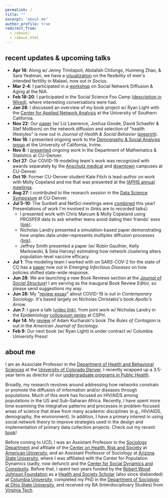 ```yaml
---
permalink: /
title: ""
excerpt: "about me"
author_profile: true
redirect_from: 
  - /about/
  - /about.html
---
```


recent updates & upcoming talks
------
  - **Apr 16**: Along w/ Jenny Trinitapoli, Abdallah Chilungo, Huimeng Zhao, & Sara Yeatman, we have a [visualization](https://doi.org/10.1177/23780231221094752) on the flexibility of men's intended fertility in Malawi, now out in *Socius*.
  - **Mar 2-4**: I participated in a [workshop](https://www.nia.nih.gov/research/dbsr/social-network-diffusion-individual-behavior-change-interventions-virtual-workshop) on Social Network Diffusion & Aging at the NIA.
  - **Feb 18-20**: I participated in the Social Science Foo Camp ([description in Wired](https://www.wired.com/story/facebook-social-network-becomes-social-science-subject/)), where interesting conversations were had.
  - **Jan 28**: I discussed an overview of my book project w/ Ryan Light with the [Center for Applied Network Analysis](https://sns.usc.edu/cana/) at the University of Southern California.
  - **Nov 22**: Our [paper](https://doi.org/10.1177/00221465211054394) (w/ Liz Lawrence, Joshua Goode, David Schaefer & Stef Mollborn) on the network diffusion and selection of "health lifestyles" is now out in *Journal of Health & Social Behavior* ([preprint]( https://osf.io/preprints/socarxiv/xnd39/)).
  - **Nov 16**: I presented ongoing work to the [Demography & Social Analysis group](https://www.demography.uci.edu/) at the University of California, Irvine.
  - **Nov 8**: I [presented](https://calendar.ucdenver.edu/event/inappropriate_title_here_multiplex_closure_in_adolescents_friendship_romantic_networks) ongoing work in the Department of Mathematics & Statistics at CU-Denver.
  - **Oct 27**: Our COVID-19 modeling team's work was recognized with awards separately by the [Anschutz medical](https://news.cuanschutz.edu/news-stories/recipients-of-the-2020-2021-university-research-awards) and [downtown](https://news.ucdenver.edu/announcing-the-winners-of-the-2021-pandemic-research-and-creative-activities-awards/) campuses at CU-Denver.
  - **Oct 19**: Former CU-Denver student Kate Fitch is lead-author on work with Molly Copeland and me that was presented at the [IAPHS annual meetings](https://iaphs.org/conference/conference-program/).
  - **Aug 27**: I contributed to the research session in the [Data Science Symposium](https://datascience.ucdenver.edu/events/symposium) at CU-Denver.
  - **Jul 5-10**: The Sunbelt and NetSci meetings were [combined](https://networks2021.net) this year! Presentations of work I'm involved in (links are to recorded talks):
    - I presented work with Chris Marcum & Molly Copeland using PROSPER data to ask whether teens avoid dating their friends' exes ([link](https://www.youtube.com/watch?v=r4sRlS-1lYM)).
    - Nicholas Landry presented a simulation-based paper demonstrating how uniplex data under-represents multiplex diffusion processes ([link](https://drive.google.com/file/d/1HSyybC0qNhbjEr7dYFQgDgHtLizbfD3l/view)).
    - Jeffrey Smith presented a paper (w/ Robin Gauthier, Kelly Markowski, & Sela Harcey) estimating how network clustering alters population-level vaccine efficacy.
  - **Jul 1**: The modeling team I worked with on SARS-COV-2 for the state of CO has a [paper](https://wwwnc.cdc.gov/eid/article/27/9/20-4167_article) now out in *Emerging Infectious Diseases* on how policies shifted state-wide response.   
  - **Jun 28**: We are launching a new Book Reviews section at the *[Journal of Social Structure](https://www.exeley.com/journal/journal_of_social_structure)*! I am serving as the inaugural Book Review Editor, so please send suggestions my way.
  - **Jun 28**: My "[review essay](https://journals.sagepub.com/doi/full/10.1177/00943061211021083e)" about COVID-19 is out in *Contemporary Sociology*. It's based largely on Nicholas Christakis's book *Apollo's Arrow*.
  - **Jun 7**: I gave a talk ([video link](https://www.youtube.com/watch?v=YsaqWh2elCY&list=PLRaIxt5IVIe5lffzBxiuEROOl43pi-twP)), from joint work w/ Nicholas Landry in the Epidemiology [colloquium series](https://calendar.cuanschutz.edu/event/epi_seminar_series_detecting_responding_to_and_preventing_infectious_diseases_and_outbreaks_in_national_parks_1037?utm_campaign=widget&utm_medium=widget&utm_source=University+of+Colorado+Anschutz+Medical+Campus) at CSPH.
  - **Apr 14**: My [review](https://www.journals.uchicago.edu/doi/abs/10.1086/712889?journalCode=ajs) of Adam Kucharski's book *The Rules of Contagion* is out in the *American Journal of Sociology*.
  - **Feb 9**: Our next book (w/ Ryan Light) is under contract w/ Columbia University Press!

about me
------
I am an Associate Professor in the [Department of Health and Behavioral Sciences](https://clas.ucdenver.edu/hbsc/) at the [University of Colorado Denver](https://www.ucdenver.edu). I recently wrapped up a 3.5-year term as director of our [undergraduate programs in Public Health](https://clas.ucdenver.edu/hbsc/undergraduate-students).

Broadly, my research revolves around addressing how networks constrain or promote the diffusion of information and/or diseases through populations. Much of this work has focused on HIV/AIDS among populations in the US and Sub-Saharan Africa. Recently, I have spent more time examining the integrative patterns and processes in problem-focused areas of science that draw from many academic disciplines (e.g., HIV/AIDS, demography, the environment). In addition, I have a primary interest in using social network theory to improve strategies used in the design and implementation of primary data collection projects. Check out my recent [book](/books/)!

Before coming to UCD, I was an Assistant Professor in the [Sociology Department](https://www.american.edu/cas/sociology/) and affiliate of the [Center on Health, Risk and Society](https://www.american.edu/cas/sociology/chrs/) at [American University](https://www.american.edu), and an Assistant Professor of Sociology at [Arizona State University](https://www.asu.edu), where I was affiliated with the Center for Population Dynamics (sadly, now defunct) and the [Center for Social Dynamics and Complexity](https://complexity.asu.edu/csdc). Before that, I spent two years funded by the [Robert Wood Johnson Foundation](https://www.rwjf.org) as a [Health and Society Scholar](http://www.healthandsocietyscholars.org) (also since disbanded) at [Columbia University](https://www.columbia.edu), completed my PhD in the [Department of Sociology at Ohio State University](https://sociology.osu.edu), and received my BA (Interdisciplinary Studies) from [Virginia Tech](https://vt.edu).
